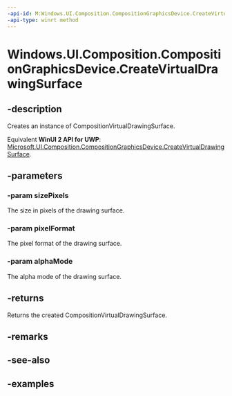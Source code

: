 ```yaml
---
-api-id: M:Windows.UI.Composition.CompositionGraphicsDevice.CreateVirtualDrawingSurface(Windows.Graphics.SizeInt32,Windows.Graphics.DirectX.DirectXPixelFormat,Windows.Graphics.DirectX.DirectXAlphaMode)
-api-type: winrt method
---
```


<!-- Method syntax.
public CompositionVirtualDrawingSurface CompositionGraphicsDevice.CreateVirtualDrawingSurface(SizeInt32 sizePixels, DirectXPixelFormat pixelFormat, DirectXAlphaMode alphaMode)
-->

# Windows.UI.Composition.CompositionGraphicsDevice.CreateVirtualDrawingSurface

## -description
Creates an instance of CompositionVirtualDrawingSurface.

Equivalent **WinUI 2 API for UWP**: [Microsoft.UI.Composition.CompositionGraphicsDevice.CreateVirtualDrawingSurface](/windows/winui/api/microsoft.ui.composition.compositiongraphicsdevice.createvirtualdrawingsurface).

## -parameters

### -param sizePixels
The size in pixels of the drawing surface.

### -param pixelFormat
The pixel format of the drawing surface.

### -param alphaMode
The alpha mode of the drawing surface.

## -returns
Returns the created CompositionVirtualDrawingSurface.

## -remarks

## -see-also

## -examples

